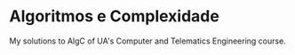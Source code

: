 # Algoritmos e Complexidade
My solutions to AlgC of UA's Computer and Telematics Engineering course.
